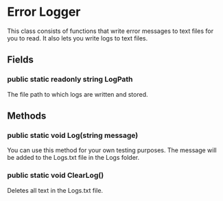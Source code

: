 # Error Logger

This class consists of functions that write error messages to text files for you to read. It also lets you write logs to text files.

## Fields

### public static readonly string LogPath

The file path to which logs are written and stored.

## Methods

### public static void Log(string message)

You can use this method for your own testing purposes. The message will be added to the Logs.txt file in the Logs folder.

### public static void ClearLog()

Deletes all text in the Logs.txt file.